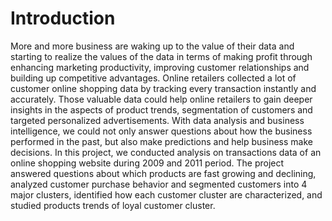 # Introduction
More and more business are waking up to the value of their data and starting to realize the values of the data in terms of making profit through enhancing marketing productivity, improving customer relationships and building up competitive advantages. Online retailers collected a lot of customer online shopping data by tracking every transaction instantly and accurately. Those valuable data could help online retailers to gain deeper insights in the aspects of product trends, segmentation of customers and targeted personalized advertisements.
With data analysis and business intelligence, we could not only answer questions about how the business performed in the past, but also make predictions and help business make decisions. In this project, we conducted analysis on transactions data of an online shopping website during 2009 and 2011 period. The project answered questions about which products are fast growing and declining, analyzed customer purchase behavior and segmented customers into 4 major clusters, identified how each customer cluster are characterized, and studied products trends of loyal customer cluster.
